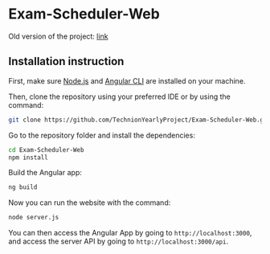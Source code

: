 # Exam-Scheduler-Web
Old version of the project: [link](https://github.com/TechnionYearlyProject/Exam-Scheduler)
## Installation instruction
First, make sure [Node.js](https://nodejs.org/en/) and [Angular CLI](https://angular.io/) are installed on your machine.

Then, clone the repository using your preferred IDE or by using the command:
```bash
git clone https://github.com/TechnionYearlyProject/Exam-Scheduler-Web.git
```
Go to the repository folder and install the dependencies:
```bash
cd Exam-Scheduler-Web
npm install
```
Build the Angular app:
```bash
ng build
```
Now you can run the website with the command:
```bash
node server.js
```
You can then access the Angular App by going to `http://localhost:3000`, and access the server API by going to `http://localhost:3000/api`. 
